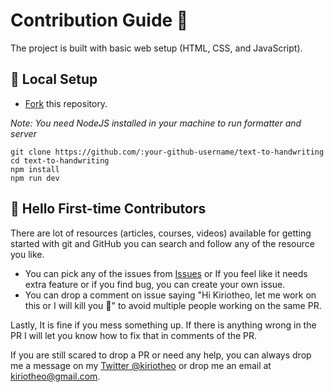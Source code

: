 # Contribution Guide 🌻

The project is built with basic web setup (HTML, CSS, and JavaScript).

## 🐨 Local Setup

- [Fork](https://github.com/kiriotheo/text-to-handwriting/fork) this repository.

*Note: You need NodeJS installed in your machine to run formatter and server*

```
git clone https://github.com/:your-github-username/text-to-handwriting
cd text-to-handwriting
npm install
npm run dev
```

## 🤗 Hello First-time Contributors

There are lot of resources (articles, courses, videos) available for getting started with git and GitHub you can search and follow any of the resource you like.

- You can pick any of the issues from [Issues](https://github.com/kiriotheo/text-to-handwriting/issues) or If you feel like it needs extra feature or if you find bug, you can create your own issue.
- You can drop a comment on issue saying "Hi Kiriotheo, let me work on this or I will kill you 🔪" to avoid multiple people working on the same PR.

Lastly, It is fine if you mess something up. If there is anything wrong in the PR I will let you know how to fix that in comments of the PR.

If you are still scared to drop a PR or need any help, you can always drop me a message on my [Twitter @kiriotheo](https://twitter.com/kiriotheo) or drop me an email at kiriotheo@gmail.com.
